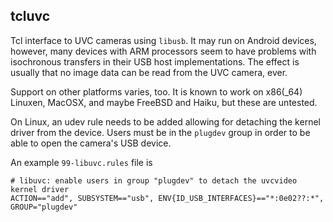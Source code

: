 tcluvc
------

Tcl interface to UVC cameras using `libusb`. It may run on Android devices,
however, many devices with ARM processors seem to have problems with
isochronous transfers in their USB host implementations. The effect is
usually that no image data can be read from the UVC camera, ever.

Support on other platforms varies, too. It is known to work on x86(\_64)
Linuxen, MacOSX, and maybe FreeBSD and Haiku, but these are untested.

On Linux, an udev rule needs to be added allowing for detaching the
kernel driver from the device. Users must be in the `plugdev` group
in order to be able to open the camera's USB device.

An example `99-libuvc.rules` file is

    # libuvc: enable users in group "plugdev" to detach the uvcvideo kernel driver
    ACTION=="add", SUBSYSTEM=="usb", ENV{ID_USB_INTERFACES}=="*:0e02??:*", GROUP="plugdev"

